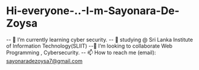 # Hi-everyone-..-I-m-Sayonara-De-Zoysa
-- 🔭 I’m currently learning cyber security. 
-- 🌱 studying @ Sri Lanka Institute of Information Technology(SLIIT) 
--👯 I’m looking to collaborate Web Programming , Cybersecurity.
-- 📫 How to reach me (email): sayonaradezoysa7@gmail.com 
